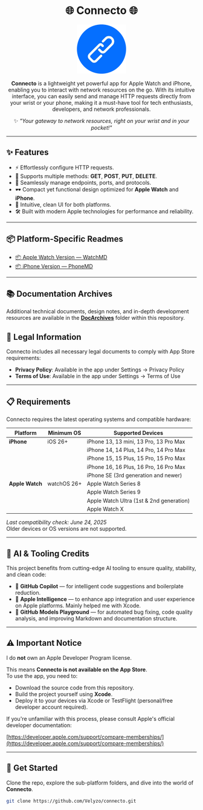 <!-- Main README.md -->

<div align="center">

# 🌐 Connecto 🌐  

<img src="https://github.com/wfxey/wfxey/blob/main/6.png?raw=true" alt="Connecto Logo" width="130">

**Connecto** is a lightweight yet powerful app for Apple Watch and iPhone, enabling you to interact with network resources on the go. With its intuitive interface, you can easily send and manage HTTP requests directly from your wrist or your phone, making it a must-have tool for tech enthusiasts, developers, and network professionals.

✨ *"Your gateway to network resources, right on your wrist and in your pocket!"*

</div>

---

## ✨ Features

- ⚡ Effortlessly configure HTTP requests.  
- 🔄 Supports multiple methods: **GET**, **POST**, **PUT**, **DELETE**.  
- 🔌 Seamlessly manage endpoints, ports, and protocols.  
- 🕶️ Compact yet functional design optimized for **Apple Watch** and **iPhone**.  
- 🎨 Intuitive, clean UI for both platforms.  
- 🛠️ Built with modern Apple technologies for performance and reliability.  

---

## 📦 Platform-Specific Readmes

- [📦 Apple Watch Version — WatchMD](./WatchMD/README.md)  
- [📦 iPhone Version — PhoneMD](./PhoneMD/README.md)  

---

## 📚 Documentation Archives

Additional technical documents, design notes, and in-depth development resources are available in the [**DocArchives**](./DocArchives) folder within this repository.  

## 📜 Legal Information

Connecto includes all necessary legal documents to comply with App Store requirements:

- **Privacy Policy**: Available in the app under Settings → Privacy Policy
- **Terms of Use**: Available in the app under Settings → Terms of Use

---

## 📋 Requirements

Connecto requires the latest operating systems and compatible hardware:

| Platform    | Minimum OS | Supported Devices                              |
|-------------|------------|------------------------------------------------|
| **iPhone**  | iOS 26+    | iPhone 13, 13 mini, 13 Pro, 13 Pro Max        |
|             |            | iPhone 14, 14 Plus, 14 Pro, 14 Pro Max        |
|             |            | iPhone 15, 15 Plus, 15 Pro, 15 Pro Max        |
|             |            | iPhone 16, 16 Plus, 16 Pro, 16 Pro Max        |
|             |            | iPhone SE (3rd generation and newer)          |
| **Apple Watch** | watchOS 26+ | Apple Watch Series 8                       |
|             |            | Apple Watch Series 9                          |
|             |            | Apple Watch Ultra (1st & 2nd generation)      |
|             |            | Apple Watch X                                 |

_Last compatibility check: June 24, 2025_  
Older devices or OS versions are not supported.

---

## 🧠 AI & Tooling Credits

This project benefits from cutting-edge AI tooling to ensure quality, stability, and clean code:

- 🤖 **GitHub Copilot** — for intelligent code suggestions and boilerplate reduction.  
- 🍏 **Apple Intelligence** — to enhance app integration and user experience on Apple platforms. Mainly helped me with Xcode.  
- 🧩 **GitHub Models Playground** — for automated bug fixing, code quality analysis, and improving Markdown and documentation structure.  

---

## ⚠️ Important Notice

I do **not** own an Apple Developer Program license.  

This means **Connecto is not available on the App Store**.  
To use the app, you need to:

- Download the source code from this repository.  
- Build the project yourself using **Xcode**.  
- Deploy it to your devices via Xcode or TestFlight (personal/free developer account required).  

If you're unfamiliar with this process, please consult Apple's official developer documentation:

[https://developer.apple.com/support/compare-memberships/](https://developer.apple.com/support/compare-memberships/)  

---

## 🚀 Get Started

Clone the repo, explore the sub-platform folders, and dive into the world of **Connecto**.  

```bash
git clone https://github.com/Velyzo/connecto.git
```
